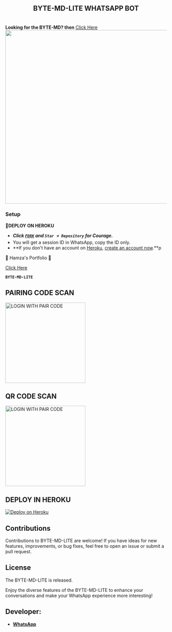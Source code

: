 
## <p align="center"> BYTE-MD-LITE WHATSAPP BOT
<br>
<strong>Looking for the BYTE-MD? then</strong>
<a href="https://github.com/HyHamza/BYTE-M">Click Here</a>


<img src="https://raw.githubusercontent.com/HyHamza/HyHamza/main/Images/BYTE-MD-LITE.jpeg" width="540" height="auto" />
</p>     

### Setup

**📌DEPLOY ON HEROKU**
   - ***Click [`FORK`](https://github.com/HyHamza/BYTE-MD-LITE/fork) and `Star ⭐ Repository` for Courage.***
   - You will get a session ID in WhatsApp, copy the ID only.
   - **If you don't have an account on [Heroku](https://signup.heroku.com/), [create an account now](https://signup.heroku.com/).**p
</p>
🌟 Hamza's Portfolio 🌟

<a href="https://HyHamza.vercel.app/">Click Here</a>

**`BYTE-MD-LITE`**

##  PAIRING CODE SCAN

<a href="https://byte-session.vercel.app/"><img src="https://img.shields.io/badge/LOGIN%20WITH-PAIR%20CODE-red" alt="LOGIN WITH PAIR CODE" width="250"></a>

## QR CODE SCAN

<a href="https://byte-session.vercel.app/"><img src="https://img.shields.io/badge/LOGIN%20WITH-QR%20CODE-red" alt="LOGIN WITH PAIR CODE" width="250"></a>
## DEPLOY IN HEROKU

 [![Deploy on Heroku](https://www.herokucdn.com/deploy/button.svg)](https://dashboard.heroku.com/new?template=https://github.com/HyHamza/BYTE-MD-LITE/)

   </details>
</P>





## Contributions

Contributions to BYTE-MD-LITE are welcome! If you have ideas for new features, improvements, or bug fixes, feel free to open an issue or submit a pull request.

## License

The BYTE-MD-LITE is released.

Enjoy the diverse features of the BYTE-MD-LITE  to enhance your conversations and make your WhatsApp experience more interesting!

## Developer:
- [**WhatsApp**](https://wa.me/923072380380)

